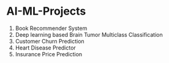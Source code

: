 # AI-ML-Projects

1. Book Recommender System
2. Deep learning based Brain Tumor Multiclass Classification
3. Customer Churn Prediction
4. Heart Disease Predictor
5. Insurance Price Prediction